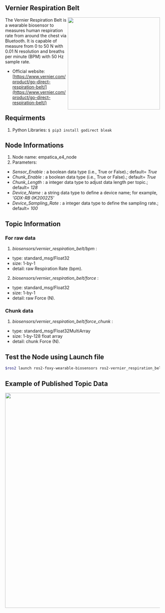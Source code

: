 ## Vernier Respiration Belt
<img align="right" width="300" src="https://github.com/SMARTlab-Purdue/ros2-foxy-wearable-biosensors/blob/master/media/img/Vernier_Respiration-belt.jpg">
The Vernier Respiration Belt is a wearable biosensor to measures human respiration rate from around the chest via Bluetooth. It is capable of measure from 0 to 50 N with 0.01 N resolution and breaths per minute (BPM) with 50 Hz sample rate.

* Official website: [https://www.vernier.com/product/go-direct-respiration-belt/](https://www.vernier.com/product/go-direct-respiration-belt/)

## Requirments
1) Python Libraries: ```$ pip3 install godirect bleak```

## Node Informations
1) Node name: empatica_e4_node
2) Parameters: 
  * _Sensor_Enable_ : a boolean data type (i.e., True or False).; default= _True_
  * _Chunk_Enable_ : a boolean data type (i.e., True or False).; default= _True_
  * _Chunk_Length_ : a integer data type to adjust data length per topic.; default= _128_
  * _Device_Name_ : a string data type to define a device name; for example, _'GDX-RB 0K2002Z5'_
  * _Device_Sampling_Rate_ : a integer data type to define the sampling rate.; default= _100_

## Topic Information
### For raw data
1) _biosensors/vernier_respiration_belt/bpm_ : 
* type: standard_msg/Float32
* size: 1-by-1 
* detail: raw Respiration Rate (bpm). 
2) _biosensors/vernier_respiration_belt/force_ :
* type: standard_msg/Float32
* size: 1-by-1 
* detail: raw Force (N). 


### Chunk data
1) _biosensors/vernier_respiration_belt/force_chunk_ : 
* type: standard_msg/Float32MultiArray
* size: 1-by-128 float array
* detail: chunk Force (N).


## Test the Node using Launch file

```bash
$ros2 launch ros2-foxy-wearable-biosensors ros2-vernier_respiration_belt.launch.py
```

## Example of Published Topic Data
<p align="center">
<img src="https://github.com/SMARTlab-Purdue/ros2-foxy-wearable-biosensors/blob/master/media/img/veriner_data.jpg" width="700" >
</p>
